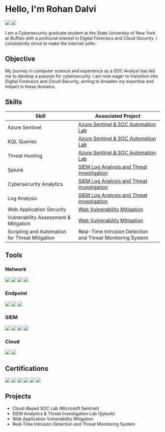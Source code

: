 
# Hello, I'm Rohan Dalvi
<a href="https://www.linkedin.com/in/rohan-dalvi/"><img src="https://img.shields.io/badge/-LinkedIn-0072b1?&style=for-the-badge&logo=linkedin&logoColor=white" /></a>
<a href="https://www.medium.com/@rohanjdalvi1402"><img src="https://img.shields.io/badge/-Medium-000000?style=for-the-badge&logo=medium&logoColor=white" /></a>


I am a Cybersecurity graduate student at the State University of New York at Buffalo with a profound interest in Digital Forensics and Cloud Security. I consistently strive to make the Internet safer.

## Objective

My journey in computer science and experience as a SOC Analyst has led me to develop a passion for cybersecurity. I am now eager to transition into Digital Forensics and Cloud Security, aiming to broaden my expertise and impact in these domains.

## Skills

| Skill                                         | Associated Project         |
|-----------------------------------------------|----------------------------|
| Azure Sentinel          | <a href="https://github.com/rohan-dalvi1402/Azure-SOC-Lab">Azure Sentinel & SOC Automation Lab</a>|
| KQL Queries             | <a href="https://github.com/rohan-dalvi1402/Azure-SOC-Lab">Azure Sentinel & SOC Automation Lab</a>|
| Threat Hunting          | <a href="https://github.com/rohan-dalvi1402/Azure-SOC-Lab">Azure Sentinel & SOC Automation Lab</a>|
| Splunk                  | <a href="https://github.com/rohan-dalvi1402/SIEM-Log-Analysis-and-Threat-Investigation">SIEM Log Analysis and Threat Investigation</a>|
| Cybersecurity Analytics | <a href="https://github.com/rohan-dalvi1402/SIEM-Log-Analysis-and-Threat-Investigation">SIEM Log Analysis and Threat Investigation</a>|
| Log Analysis            | <a href="https://github.com/rohan-dalvi1402/SIEM-Log-Analysis-and-Threat-Investigation">SIEM Log Analysis and Threat Investigation</a>|
| Web Application Security                       | <a href="https://github.com/rohan-dalvi1402/web-vulnerability-mitigation">Web Vulnerability Mitigation</a>|
| Vulnerability Assessment & Mitigation          | <a href="https://github.com/rohan-dalvi1402/web-vulnerability-mitigation">Web Vulnerability Mitigation</a>|
| Scripting and Automation for Threat Mitigation | Real-Time Intrusion Detection and Threat Monitoring System|

## Tools

### Network
<div>
    <img src="https://img.shields.io/badge/-Wireshark-1679A7?&style=for-the-badge&logo=Wireshark&logoColor=white" />
    <img src="https://img.shields.io/badge/-Metasploit-8A2BE2?&style=for-the-badge&logo=metasploit&logoColor=white" />
    <img src="https://img.shields.io/badge/-Burp%20Suite-E67E22?&style=for-the-badge&logo=burpsuite&logoColor=white" />
    <img src="https://img.shields.io/badge/-OpenVAS-2E7D32?&style=for-the-badge&logo=openvas&logoColor=white" />

</div>

### Endpoint
<div>
    <img src="https://img.shields.io/badge/-Microsoft_Defender_for_Endpoint-00A4EF?&style=for-the-badge&logo=Microsoft&logoColor=white" />
    <img src="https://img.shields.io/badge/-Trend%20Micro%20XDR-D71921?&style=for-the-badge&logo=trendmicro&logoColor=white" />
    <img src="https://img.shields.io/badge/-Wazuh-005571?&style=for-the-badge&logo=wazuh&logoColor=white" />
</div>

### SIEM
<div>
    <img src="https://img.shields.io/badge/-Splunk-000000?&style=for-the-badge&logo=Splunk&logoColor=white" />
    <img src="https://img.shields.io/badge/-LogRhythm-0066CC?&style=for-the-badge&logo=logrhythm&logoColor=white" />
    <img src="https://img.shields.io/badge/-McAfee-C01818?&style=for-the-badge&logo=mcafee&logoColor=white" />
    <img src="https://img.shields.io/badge/-Microsoft_Sentinel-0078D4?&style=for-the-badge&logo=Microsoft&logoColor=white" />
    
</div>

### Cloud
<div>
  
<img src="https://img.shields.io/badge/-AWS-232F3E?&style=for-the-badge&logo=Amazon-AWS&logoColor=white" />
<img src="https://img.shields.io/badge/-Azure-0089D6?&style=for-the-badge&logo=Microsoft-Azure&logoColor=white" />
</div>

## Certifications

<div>
<img src="https://img.shields.io/badge/-Security%2B-FF0000?&style=for-the-badge&logo=CompTIA&logoColor=white" />
<img src="https://img.shields.io/badge/-CySA%2B-0078D6?&style=for-the-badge&logo=CompTIA&logoColor=white" />
<img src="https://img.shields.io/badge/-CSAP-FF9900?&style=for-the-badge&logo=CompTIA&logoColor=white" />
<img src="https://img.shields.io/badge/-Cyber%20Threat%20Management-Cisco?&style=for-the-badge&logo=Cisco&logoColor=white" />
<img src="https://img.shields.io/badge/-AZ%20900-0089D6?&style=for-the-badge&logo=Microsoft&logoColor=white" />
<img src="https://img.shields.io/badge/-AWS%20Cloud%20Security-232F3E?&style=for-the-badge&logo=Amazon-AWS&logoColor=white" />

</div>

## Projects
- Cloud-Based SOC Lab (Microsoft Sentinel)
- SIEM Analytics & Threat Investigation Lab (Splunk)
- Web Application Vulnerability Mitigation
- Real-Time Intrusion Detection and Threat Monitoring System
